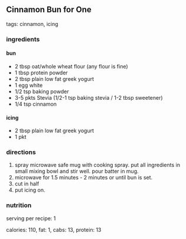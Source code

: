 
Cinnamon Bun for One
--------------------

tags: cinnamon, icing

### ingredients

#### bun
- 2 tbsp oat/whole wheat flour (any flour is fine)
- 1 tbsp protein powder 
- 2 tbsp plain low fat greek yogurt
- 1 egg white
- 1/2 tsp baking powder
- 3-5 pkts Stevia (1/2-1 tsp baking stevia / 1-2 tbsp sweetener)
- 1/4 tsp cinnamon

#### icing
- 2 tbsp plain low fat greek yogurt
- 1 pkt 

### directions
1. spray microwave safe mug with cooking spray. put all ingredients in small mixing bowl and stir well. pour batter in mug.
2. microwave for 1.5 minutes - 2 minutes or until bun is set. 
3. cut in half
4. put icing on.

### nutrition
serving per recipe: 1

calories: 110, fat: 1, cabs: 13, protein: 13
